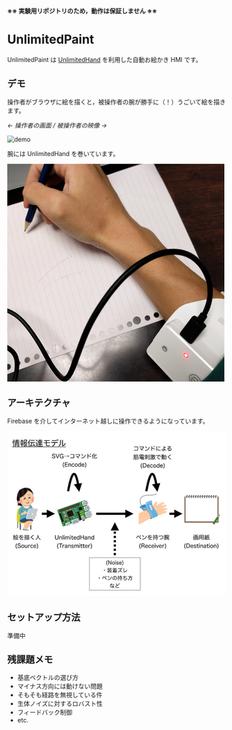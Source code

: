 **※※ 実験用リポジトリのため，動作は保証しません ※※**

UnlimitedPaint
=====

UnlimitedPaint は [UnlimitedHand](http://unlimitedhand.com/) を利用した自動お絵かき HMI です。

デモ
-----

操作者がブラウザに絵を描くと，被操作者の腕が勝手に（！）うごいて絵を描きます。

*← 操作者の画面 / 被操作者の映像 →*

![demo](asset/demo.gif)

腕には UnlimitedHand を巻いています。

![arm](asset/arm.jpg)

アーキテクチャ
-----

Firebase を介してインターネット越しに操作できるようになっています。

![architecture](asset/arch.jpg)

セットアップ方法
-----

準備中

残課題メモ
-----

* 基底ベクトルの選び方
* マイナス方向には動けない問題
* そもそも経路を無視している件
* 生体ノイズに対するロバスト性
* フィードバック制御
* etc.
